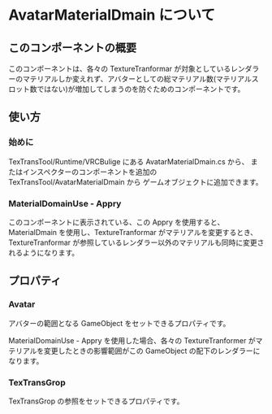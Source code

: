 # AvatarMaterialDmain について

## このコンポーネントの概要

このコンポーネントは、各々の TextureTranformar が対象としているレンダラーのマテリアルしか変えれず、アバターとしての総マテリアル数(マテリアルスロット数ではない)が増加してしまうのを防ぐためのコンポーネントです。

## 使い方

### 始めに

TexTransTool/Runtime/VRCBulige にある AvatarMaterialDmain.cs から、
またはインスペクターのコンポーネントを追加の TexTransTool/AvatarMaterialDmain から
ゲームオブジェクトに追加できます。

### MaterialDomainUse - Appry

このコンポーネントに表示されている、この Appry を使用すると、MaterialDmain を使用し、TextureTranformar がマテリアルを変更するとき、TextureTranformar が参照しているレンダラー以外のマテリアルも同時に変更されるようになります。

## プロパティ

### Avatar

アバターの範囲となる GameObject をセットできるプロパティです。

MaterialDomainUse - Appry を使用した場合、各々の TextureTranformer がマテリアルを変更したときの影響範囲がこの GameObject の配下のレンダラーになります。

### TexTransGrop

TexTransGrop の参照をセットできるプロパティです。
